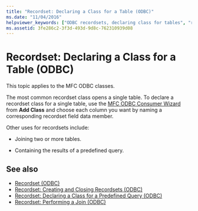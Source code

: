 ```yaml
---
title: "Recordset: Declaring a Class for a Table (ODBC)"
ms.date: "11/04/2016"
helpviewer_keywords: ["ODBC recordsets, declaring class for tables", "recordsets, declaring classes for tables"]
ms.assetid: 3fe286c2-3f3d-493d-9d8c-762310939d08
---
```

# Recordset: Declaring a Class for a Table (ODBC)

This topic applies to the MFC ODBC classes.

The most common recordset class opens a single table. To declare a recordset class for a single table, use the [MFC ODBC Consumer Wizard](../../mfc/reference/adding-an-mfc-odbc-consumer.md) from **Add Class** and choose each column you want by naming a corresponding recordset field data member.

Other uses for recordsets include:

- Joining two or more tables.

- Containing the results of a predefined query.

## See also

- [Recordset (ODBC)](../../data/odbc/recordset-odbc.md)
- [Recordset: Creating and Closing Recordsets (ODBC)](../../data/odbc/recordset-creating-and-closing-recordsets-odbc.md)
- [Recordset: Declaring a Class for a Predefined Query (ODBC)](../../data/odbc/recordset-declaring-a-class-for-a-predefined-query-odbc.md)
- [Recordset: Performing a Join (ODBC)](../../data/odbc/recordset-performing-a-join-odbc.md)
